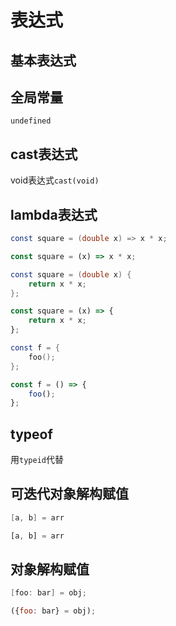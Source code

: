 # 表达式

## 基本表达式

## 全局常量

`undefined`

## cast表达式

void表达式`cast(void)`

## lambda表达式

```d
const square = (double x) => x * x;
```

```js
const square = (x) => x * x;
```

```d
const square = (double x) {
    return x * x;
};
```

```js
const square = (x) => {
    return x * x;
};
```

```d
const f = {
    foo();
};
```

```js
const f = () => {
    foo();
};
```

## typeof

用`typeid`代替

## 可迭代对象解构赋值
```d
[a, b] = arr
```

```js
[a, b] = arr
```

## 对象解构赋值
```d
[foo: bar] = obj;
```

```js
({foo: bar} = obj);
```
